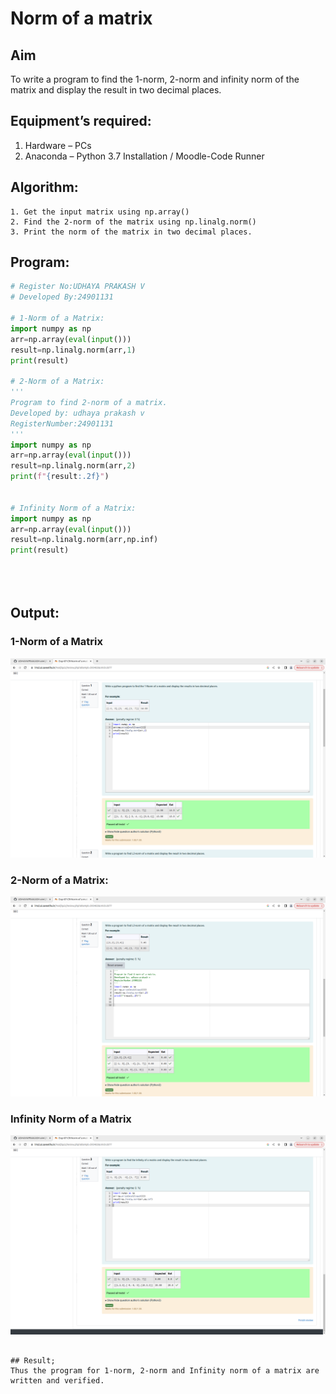 # Norm of a matrix
## Aim
To write a program to find the 1-norm, 2-norm and infinity norm of the matrix and display the result in two decimal places.
## Equipment’s required:
1.	Hardware – PCs
2.	Anaconda – Python 3.7 Installation / Moodle-Code Runner
## Algorithm:
	1. Get the input matrix using np.array()   
    2. Find the 2-norm of the matrix using np.linalg.norm()
	3. Print the norm of the matrix in two decimal places.
## Program:
```Python
# Register No:UDHAYA PRAKASH V
# Developed By:24901131

# 1-Norm of a Matrix:
import numpy as np
arr=np.array(eval(input()))
result=np.linalg.norm(arr,1)
print(result)

# 2-Norm of a Matrix:
'''
Program to find 2-norm of a matrix.
Developed by: udhaya prakash v 
RegisterNumber:24901131 
'''
import numpy as np
arr=np.array(eval(input()))
result=np.linalg.norm(arr,2)
print(f"{result:.2f}")


# Infinity Norm of a Matrix:
import numpy as np
arr=np.array(eval(input()))
result=np.linalg.norm(arr,np.inf)
print(result)





```
## Output:
### 1-Norm of a Matrix
![Alt text](<Screenshot from 2024-12-23 10-44-53.png>)

### 2-Norm of a Matrix:
![Alt text](<Screenshot from 2024-12-23 10-47-07.png>)

### Infinity Norm of a Matrix
![Alt text](<Screenshot from 2024-12-23 10-47-43.png>)
```

## Result;
Thus the program for 1-norm, 2-norm and Infinity norm of a matrix are written and verified.

